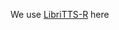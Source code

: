We use [LibriTTS-R](https://paperswithcode.com/paper/libritts-r-a-restored-multi-speaker-text-to) here
